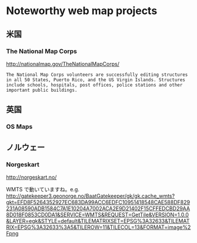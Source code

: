 # Noteworthy web map projects
## 米国
### The National Map Corps
http://nationalmap.gov/TheNationalMapCorps/
```
The National Map Corps volunteers are successfully editing structures in all 50 States, Puerto Rico, and the US Virgin Islands. Structures include schools, hospitals, post offices, police stations and other important public buildings.
```

## 英国
### OS Maps

## ノルウェー
### Norgeskart
http://norgeskart.no/

WMTS で動いていますね。e.g. http://gatekeeper3.geonorge.no/BaatGatekeeper/gk/gk.cache_wmts?gkt=EFD8F5264352927EC683DA99ACC6EDFC10951418548CAE588DF829231A08590ADB1584C7A1E10204A7002ACA2E9D21402F15CFFEDCBD29AA8D018F0853CD0DA1&SERVICE=WMTS&REQUEST=GetTile&VERSION=1.0.0&LAYER=egk&STYLE=default&TILEMATRIXSET=EPSG%3A32633&TILEMATRIX=EPSG%3A32633%3A5&TILEROW=11&TILECOL=13&FORMAT=image%2Fpng
